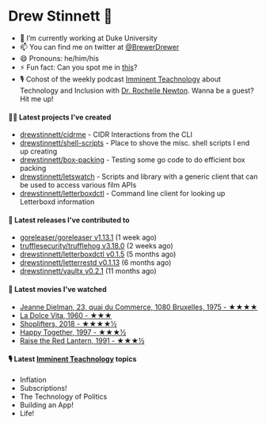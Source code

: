 
# Drew Stinnett 👋

- 🔭 I’m currently working at Duke University
- 📫 You can find me on twitter at [@BrewerDrewer](https://twitter.com/BrewerDrewer)
- 😄 Pronouns: he/him/his
- ⚡ Fun fact: Can you spot me in [this](https://www.youtube.com/watch?v=oL9WnB0qHBA)?
- 🎙 Cohost of the weekly podcast [Imminent Teachnology](https://podcast.imminentteachnology.com/) about Technology and Inclusion with [Dr. Rochelle Newton](https://www.linkedin.com/in/drrochellenewton/). Wanna be a guest? Hit me up!

#### 👨‍💻 Latest projects I've created
- [drewstinnett/cidrme](https://github.com/drewstinnett/cidrme) - CIDR Interactions from the CLI
- [drewstinnett/shell-scripts](https://github.com/drewstinnett/shell-scripts) - Place to shove the misc. shell scripts I end up creating
- [drewstinnett/box-packing](https://github.com/drewstinnett/box-packing) - Testing some go code to do efficient box packing
- [drewstinnett/letswatch](https://github.com/drewstinnett/letswatch) - Scripts and library with a generic client that can be used to access various film APIs
- [drewstinnett/letterboxdctl](https://github.com/drewstinnett/letterboxdctl) - Command line client for looking up Letterboxd information

#### 🚀 Latest releases I've contributed to
- [goreleaser/goreleaser v1.13.1](https://github.com/goreleaser/goreleaser/releases/tag/v1.13.1) (1 week ago)
- [trufflesecurity/trufflehog v3.18.0](https://github.com/trufflesecurity/trufflehog/releases/tag/v3.18.0) (2 weeks ago)
- [drewstinnett/letterboxdctl v0.1.5](https://github.com/drewstinnett/letterboxdctl/releases/tag/v0.1.5) (5 months ago)
- [drewstinnett/letterrestd v0.1.13](https://github.com/drewstinnett/letterrestd/releases/tag/v0.1.13) (6 months ago)
- [drewstinnett/vaultx v0.2.1](https://github.com/drewstinnett/vaultx/releases/tag/v0.2.1) (11 months ago)

#### 🍿 Latest movies I've watched
- [Jeanne Dielman, 23, quai du Commerce, 1080 Bruxelles, 1975 - ★★★★](https://letterboxd.com/mondodrew/film/jeanne-dielman-23-quai-du-commerce-1080-bruxelles/)
- [La Dolce Vita, 1960 - ★★★](https://letterboxd.com/mondodrew/film/la-dolce-vita/)
- [Shoplifters, 2018 - ★★★★½](https://letterboxd.com/mondodrew/film/shoplifters/)
- [Happy Together, 1997 - ★★★½](https://letterboxd.com/mondodrew/film/happy-together-1997/)
- [Raise the Red Lantern, 1991 - ★★★½](https://letterboxd.com/mondodrew/film/raise-the-red-lantern/)

#### 🎙 Latest [Imminent Teachnology](https://podcast.imminentteachnology.com/) topics
- Inflation
- Subscriptions!
- The Technology of Politics
- Building an App!
- Life!
